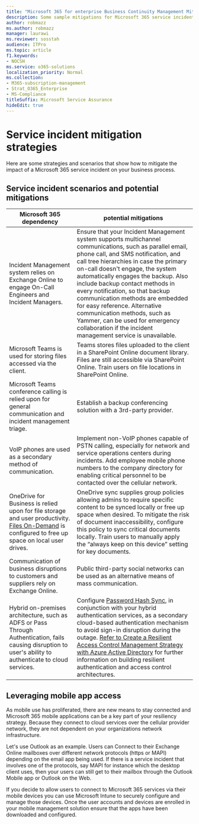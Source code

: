 ```yaml
---
title: "Microsoft 365 for enterprise Business Continuity Management Mitigations"
description: Some sample mitigations for Microsoft 365 service incident scenarios. 
author: robmazz
ms.author: robmazz
manager: laurawi
ms.reviewer: sosstah
audience: ITPro
ms.topic: article
f1.keywords:
- NOCSH
ms.service: o365-solutions
localization_priority: Normal
ms.collection: 
- M365-subscription-management
- Strat_O365_Enterprise
- MS-Compliance
titleSuffix: Microsoft Service Assurance
hideEdit: true
---
```


# Service incident mitigation strategies

Here are some strategies and scenarios that show how to mitigate the impact of a Microsoft 365 service incident on your business process.

## Service incident scenarios and potential mitigations

|Microsoft 365 dependency|potential mitigations|
|---------|---------|
|Incident Management system relies on Exchange Online to engage On-Call Engineers and Incident Managers.|Ensure that your Incident Management system supports multichannel communications, such as parallel email, phone call, and SMS notification, and call tree hierarchies in case the primary on-call doesn't engage, the system automatically engages the backup. Also include backup contact methods in every notification, so that backup communication methods are embedded for easy reference. Alternative communication methods, such as Yammer, can be used for emergency collaboration if the incident management service is unavailable.|
|Microsoft Teams is used for storing files accessed via the client.|Teams stores files uploaded to the client in a SharePoint Online document library. Files are still accessible via SharePoint Online. Train users on file locations in SharePoint Online.|
|Microsoft Teams conference calling is relied upon for general communication and incident management triage.|Establish a backup conferencing solution with a 3rd-party provider.|
|VoIP phones are used as a secondary method of communication.|Implement non-VoIP phones capable of PSTN calling, especially for network and service operations centers during incidents. Add employee mobile phone numbers to the company directory for enabling critical personnel to be contacted over the cellular network.|
|OneDrive for Business is relied upon for file storage and user productivity. [Files On-Demand](https://techcommunity.microsoft.com/t5/Microsoft-OneDrive-Blog/OneDrive-Files-On-Demand-For-The-Enterprise/ba-p/117234) is configured to free up space on local user drives.|OneDrive sync supplies group policies allowing admins to require specific content to be synced locally or free up space when desired. To mitigate the risk of document inaccessibility, configure this policy to sync critical documents locally. Train users to manually apply the “always keep on this device” setting for key documents.|
|Communication of business disruptions to customers and suppliers rely on Exchange Online.|Public third-party social networks can be used as an alternative means of mass communication.
|Hybrid on-premises architecture, such as ADFS or Pass Through Authentication, fails causing disruption to user's ability to authenticate to cloud services.|Configure [Password Hash Sync](/azure/active-directory/authentication/concept-resilient-controls#deploy-password-hash-sync-even-if-you-are-federated-or-use-pass-through-authentication), in conjunction with your hybrid authentication services, as a secondary cloud-based authentication mechanism to avoid sign-in disruption during the outage. [Refer to Create a Resilient Access Control Management Strategy with Azure Active Directory](/azure/active-directory/authentication/concept-resilient-controls) for further information on building resilient authentication and access control architectures.|  

## Leveraging mobile app access

As mobile use has proliferated, there are new means to stay connected and Microsoft 365 mobile applications can be a key part of your resiliency strategy. Because they connect to cloud services over the cellular provider network, they are not dependent on your organizations network infrastructure.

Let's use Outlook as an example. Users can Connect to their Exchange Online mailboxes over different network protocols (https or MAPI) depending on the email app being used. If there is a service incident that involves one of the protocols, say MAPI for instance which the desktop client uses, then your users can still get to their mailbox through the Outlook Mobile app or Outlook on the Web.
  
If you decide to allow users to connect to Microsoft 365 services via their mobile devices you can use Microsoft Intune to securely configure and manage those devices. Once the user accounts and devices are enrolled in your mobile management solution ensure that the apps have been downloaded and configured.
